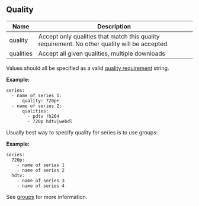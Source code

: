 ## Quality

| **Name** | **Description** |
| --- | --- |
| quality | Accept only qualities that match this quality requirement. No other quality will be accepted. |
| qualities | Accept all given qualities, multiple downloads |

Values should all be specified as a valid [quality requirement](/Qualities#Requirements) string.

**Example:**

```
series:
  - name of series 1:
      quality: 720p+
  - name of series 2:
      qualities:
        - pdtv !h264
        - 720p hdtv|webdl
```

Usually best way to specify quality for series is to use groups:

**Example:**

```
series:
  720p:
    - name of series 1
    - name of series 2
  hdtv:
    - name of series 3
    - name of series 4
```

See [groups](/Plugins/series/per_group_settings) for more information.